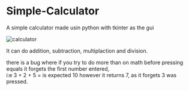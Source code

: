 # Simple-Calculator
A simple calculator made usin python with tkinter as the gui

![calculator](https://user-images.githubusercontent.com/94057901/153758251-47903f0a-4c6a-4028-9859-300bfebb04c8.png)

It can do addition, subtraction, multiplaction and division.

there is a bug where if you try to do more than on math before pressing equals it forgets the first number entered,<br>
i:e 3 + 2 + 5 = is expected 10 however it returns 7, as it forgets 3 was pressed.
